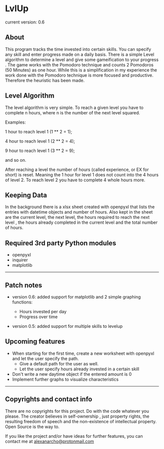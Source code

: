 # LvlUp
current version: 0.6

## About
This program tracks the time invested into certain skills.  You can specify any skill and enter progress made on a
 daily basis. There is a simple Level algorithm to determine a level and give some gameification to your progress
. The game works with the Pomodoro technique and counts 2 Pomodoros (50 Minutes) as one hour. While this is a
 simplification in my experience the work done with the Pomodoro technique is more focused and productive. Therefore
 the heuristic has been made.

## Level Algorithm
The level algorithm is very simple. To reach a given level you have to complete n hours, where n is the number of the
 next level squared.

Examples: 

1 hour to reach level 1 (1 ** 2 = 1);

4 hour to reach level 1 (2 ** 2 = 4);

9 hour to reach level 1 (3 ** 2 = 9);

and so on.

After reaching a level the number of hours (called experience, or EX for short) is reset. Meaning the 1 hour 
for level 1 does not count into the 4 hours of level 2. To reach level 2 you have to complete 4 whole hours more.

## Keeping Data
In the background there is a xlsx sheet created with openpyxl that lists the entries with datetime objects and number
 of hours. Also kept in the sheet are the current level, the next level, the hours required to reach the next level
 , the hours already completed in the current level and the total number of hours.

## Required 3rd party Python modules
* openpyxl
* inquirer
* matplotlib

---
## Patch notes
* version 0.6: added support for matplotlib and 2 simple graphing functions:
    * Hours invested per day
    * Progress over time

* version 0.5: added support for multiple skills to levelup

## Upcoming features
* When starting for the first time, create a new worksheet with openpyxl and let the user specify the path.
    * Give a default path for the user as well.
    * Let the user specify hours already invested in a certain skill
* Don't write a new daytime object if the entered amount is 0
* Implement further graphs to visualize characteristics

---
## Copyrights and contact info
There are no copyrights for this project. Do with the code whatever you please. The creator believes in self-ownership
, just property rights, the resulting freedom of speech and the non-existence of intellectual property. Open Source
 is the way to.
 
If you like the project and/or have ideas for further features, you can contact me at alexanarcho@protonmail.com